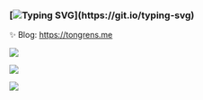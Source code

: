 ### [![Typing SVG](http://readme-typing-svg.herokuapp.com?font=Roboto&size=30&duration=2000&pause=5000&color=000000&center=%E7%9C%9F&vCenter=%E7%9C%9F&width=435&lines=Hello+my+friend!;Welcome+to+my+Github!)](https://git.io/typing-svg)

✨ Blog: https://tongrens.me

![](https://github-readme-stats.vercel.app/api?username=Tongrens&show_icons=true&count_private=true)

![](https://github-readme-streak-stats.herokuapp.com/?user=argvchs)

![](https://github-readme-stats.vercel.app/api/top-langs/?username=argvchs&layout=compact)

<!--
**Tongrens/Tongrens** is a ✨ _special_ ✨ repository because its `README.md` (this file) appears on your GitHub profile.

Here are some ideas to get you started:

- 🔭 I’m currently working on ...
- 🌱 I’m currently learning ...
- 👯 I’m looking to collaborate on ...
- 🤔 I’m looking for help with ...
- 💬 Ask me about ...
- 📫 How to reach me: ...
- 😄 Pronouns: ...
- ⚡ Fun fact: ...
-->
